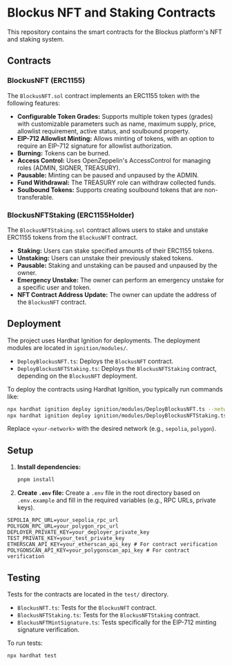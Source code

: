 # Blockus NFT and Staking Contracts

This repository contains the smart contracts for the Blockus platform's NFT and staking system.

## Contracts

### BlockusNFT (ERC1155)

The `BlockusNFT.sol` contract implements an ERC1155 token with the following features:

*   **Configurable Token Grades:** Supports multiple token types (grades) with customizable parameters such as name, maximum supply, price, allowlist requirement, active status, and soulbound property.
*   **EIP-712 Allowlist Minting:** Allows minting of tokens, with an option to require an EIP-712 signature for allowlist authorization.
*   **Burning:** Tokens can be burned.
*   **Access Control:** Uses OpenZeppelin's AccessControl for managing roles (ADMIN, SIGNER, TREASURY).
*   **Pausable:** Minting can be paused and unpaused by the ADMIN.
*   **Fund Withdrawal:** The TREASURY role can withdraw collected funds.
*   **Soulbound Tokens:** Supports creating soulbound tokens that are non-transferable.

### BlockusNFTStaking (ERC1155Holder)

The `BlockusNFTStaking.sol` contract allows users to stake and unstake ERC1155 tokens from the `BlockusNFT` contract.

*   **Staking:** Users can stake specified amounts of their ERC1155 tokens.
*   **Unstaking:** Users can unstake their previously staked tokens.
*   **Pausable:** Staking and unstaking can be paused and unpaused by the owner.
*   **Emergency Unstake:** The owner can perform an emergency unstake for a specific user and token.
*   **NFT Contract Address Update:** The owner can update the address of the `BlockusNFT` contract.

## Deployment

The project uses Hardhat Ignition for deployments. The deployment modules are located in `ignition/modules/`.

*   `DeployBlockusNFT.ts`: Deploys the `BlockusNFT` contract.
*   `DeployBlockusNFTStaking.ts`: Deploys the `BlockusNFTStaking` contract, depending on the `BlockusNFT` deployment.

To deploy the contracts using Hardhat Ignition, you typically run commands like:

```bash
npx hardhat ignition deploy ignition/modules/DeployBlockusNFT.ts --network <your-network>
npx hardhat ignition deploy ignition/modules/DeployBlockusNFTStaking.ts --network <your-network>
```

Replace `<your-network>` with the desired network (e.g., `sepolia`, `polygon`).

## Setup

1.  **Install dependencies:**
    ```bash
    pnpm install
    ```

2.  **Create `.env` file:** Create a `.env` file in the root directory based on `.env.example` and fill in the required variables (e.g., RPC URLs, private keys).

```dotenv
SEPOLIA_RPC_URL=your_sepolia_rpc_url
POLYGON_RPC_URL=your_polygon_rpc_url
DEPLOYER_PRIVATE_KEY=your_deployer_private_key
TEST_PRIVATE_KEY=your_test_private_key
ETHERSCAN_API_KEY=your_etherscan_api_key # For contract verification
POLYGONSCAN_API_KEY=your_polygonscan_api_key # For contract verification
```

## Testing

Tests for the contracts are located in the `test/` directory.

*   `BlockusNFT.ts`: Tests for the `BlockusNFT` contract.
*   `BlockusNFTStaking.ts`: Tests for the `BlockusNFTStaking` contract.
*   `BlockusNFTMintSignature.ts`: Tests specifically for the EIP-712 minting signature verification.

To run tests:

```bash
npx hardhat test
